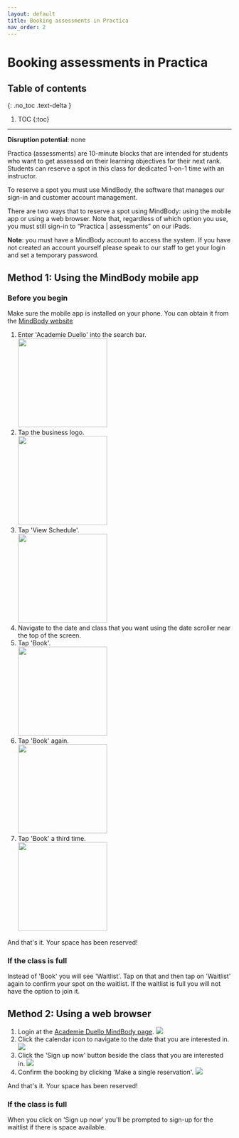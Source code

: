 ```yaml
---
layout: default
title: Booking assessments in Practica 
nav_order: 2
---
```

# Booking assessments in Practica

## Table of contents
{: .no_toc .text-delta }

1. TOC
{:toc}

---
**Disruption potential**: none

Practica (assessments) are 10-minute blocks that are intended for students who want to get assessed on their learning
objectives for their next rank. Students can reserve a spot in this class for dedicated 1-on-1 time with an instructor.

To reserve a spot you must use MindBody, the software that manages our sign-in and customer account management.

There are two ways that to reserve a spot using MindBody: using the mobile app or using a web browser.
Note that, regardless of which option you use, you must still sign-in to “Practica | assessments” on our iPads.

**Note**: you must have a MindBody account to access the system. If you have not created an account yourself please speak
to our staff to get your login and set a temporary password.
 
## Method 1: Using the MindBody mobile app

### Before you begin
Make sure the mobile app is installed on your phone. You can obtain it from the [MindBody website](https://mindbody.io/)

1. Enter 'Academie Duello' into the search bar. <br>
[<img src="http://github.com/clintonbf/Lynns-and-Clints-doc-project/blob/gh-pages/assets/images/practica-mobile-1.png?raw=true" width="200" height="200" />](http://github.com/clintonbf/Lynns-and-Clints-doc-project/blob/gh-pages/assets/images/practica-mobile-1.png)
2. Tap the business logo. <br>
[<img src="http://github.com/clintonbf/Lynns-and-Clints-doc-project/blob/gh-pages/assets/images/practica-mobile-2.png?raw=true" width="200" height="200" />](http://github.com/clintonbf/Lynns-and-Clints-doc-project/blob/gh-pages/assets/images/practica-mobile-2.png)
3. Tap 'View Schedule'. <br>
[<img src="http://github.com/clintonbf/Lynns-and-Clints-doc-project/blob/gh-pages/assets/images/practica-mobile-3.png?raw=true" width="200" height="200" />](http://github.com/clintonbf/Lynns-and-Clints-doc-project/blob/gh-pages/assets/images/practica-mobile-3.png)
4. Navigate to the date and class that you want using the date scroller near the top of the screen.
5. Tap 'Book'. <br>
[<img src="http://github.com/clintonbf/Lynns-and-Clints-doc-project/blob/gh-pages/assets/images/practica-mobile-5.png?raw=true" width="200" height="200" />](http://github.com/clintonbf/Lynns-and-Clints-doc-project/blob/gh-pages/assets/images/practica-mobile-5.png)
6. Tap 'Book' again. <br>
[<img src="http://github.com/clintonbf/Lynns-and-Clints-doc-project/blob/gh-pages/assets/images/practica-mobile-6.png?raw=true" width="200" height="200" />](http://github.com/clintonbf/Lynns-and-Clints-doc-project/blob/gh-pages/assets/images/practica-mobile-6.png)
7. Tap 'Book' a third time. <br>
[<img src="http://github.com/clintonbf/Lynns-and-Clints-doc-project/blob/gh-pages/assets/images/practica-mobile-end.png?raw=true" width="200" height="200" />](http://github.com/clintonbf/Lynns-and-Clints-doc-project/blob/gh-pages/assets/images/practica-mobile-end.png)
  
And that's it. Your space has been reserved!
 
### If the class is full
Instead of 'Book' you will see 'Waitlist'. Tap on that and then tap on 'Waitlist' again to confirm your spot on the waitlist.
If the waitlist is full you will not have the option to join it.
 
## Method 2: Using a web browser

1. Login at the [Academie Duello MindBody page](https://clients.mindbodyonline.com/ASP/su1.asp?studioid=154406). 
![](https://github.com/clintonbf/Lynns-and-Clints-doc-project/blob/gh-pages/assets/images/practica-desktop-1.png?raw=true)
2. Click the calendar icon to navigate to the date that you are interested in.
![](https://github.com/clintonbf/Lynns-and-Clints-doc-project/blob/gh-pages/assets/images/practica-desktop-2.png?raw=true)
3. Click the 'Sign up now' button beside the class that you are interested in.
![](https://github.com/clintonbf/Lynns-and-Clints-doc-project/blob/gh-pages/assets/images/practica-desktop-3.png?raw=true)
4. Confirm the booking by clicking 'Make a single reservation'.
![](https://github.com/clintonbf/Lynns-and-Clints-doc-project/blob/gh-pages/assets/images/practica-desktop-4.png?raw=true)

And that's it. Your space has been reserved!

### If the class is full
When you click on 'Sign up now' you'll be prompted to sign-up for the waitlist if there is space available.
